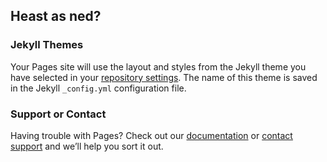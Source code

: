 ## Heast as ned?

### Jekyll Themes

Your Pages site will use the layout and styles from the Jekyll theme you have selected in your [repository settings](https://github.com/heast-as-ned/heastasned.github.io/settings/pages). The name of this theme is saved in the Jekyll `_config.yml` configuration file.

### Support or Contact

Having trouble with Pages? Check out our [documentation](https://docs.github.com/categories/github-pages-basics/) or [contact support](https://support.github.com/contact) and we’ll help you sort it out.
